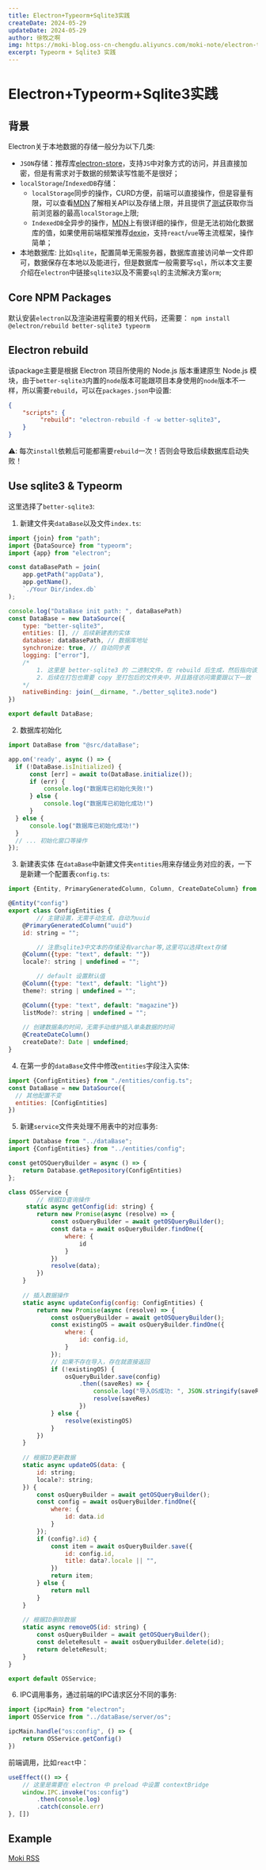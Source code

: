 ```yaml
---
title: Electron+Typeorm+Sqlite3实践
createDate: 2024-05-29
updateDate: 2024-05-29
author: 徐牧之啊
img: https://moki-blog.oss-cn-chengdu.aliyuncs.com/moki-note/electron-typeorm.png
excerpt: Typeorm + Sqlite3 实践
---
```


# Electron+Typeorm+Sqlite3实践

## 背景

Electron关于本地数据的存储一般分为以下几类:

+ `JSON`存储：推荐库[electron-store](https://github.com/sindresorhus/electron-store#readme)，支持`JS`中对象方式的访问，并且直接加密，但是有需求对于数据的频繁读写性能不是很好；
+ `localStorage`/`IndexedDB`存储：
	+ `localStorage`同步的操作，CURD方便，前端可以直接操作，但是容量有限，可以查看[MDN](https://developer.mozilla.org/zh-CN/docs/Web/API/Web_Storage_API/Using_the_Web_Storage_API#%E6%B5%8F%E8%A7%88%E5%99%A8%E5%85%BC%E5%AE%B9%E6%80%A7)了解相关API以及存储上限，并且提供了[测试](http://dev-test.nemikor.com/web-storage/support-test/)获取你当前浏览器的最高`localStorage`上限;
	+ `IndexedDB`全异步的操作，[MDN](https://developer.mozilla.org/zh-CN/docs/Web/API/IndexedDB_API)上有很详细的操作，但是无法初始化数据库的值，如果使用前端框架推荐[dexie](https://dexie.org/)，支持`react`/`vue`等主流框架，操作简单；
+ 本地数据库: 比如`sqlite`，配置简单无需服务器，数据库直接访问单一文件即可，数据保存在本地以及能进行，但是数据库一般需要写`sql`，所以本文主要介绍在`electron`中链接`sqlite3`以及不需要`sql`的主流解决方案`orm`;

## Core NPM Packages
默认安装`electron`以及渲染进程需要的相关代码，还需要：
`npm install @electron/rebuild better-sqlite3 typeorm`

## Electron rebuild
该package主要是根据 Electron 项目所使用的 Node.js 版本重建原生 Node.js 模块，由于`better-sqlite3`内置的`node`版本可能跟项目本身使用的`node`版本不一样，所以需要`rebuild`，可以在`packages.json`中设置:
```json
{
	"scripts": {
		 "rebuild": "electron-rebuild -f -w better-sqlite3",
	}
}
```
⚠️: 每次`install`依赖后可能都需要`rebuild`一次！否则会导致后续数据库启动失败！

## Use sqlite3 & Typeorm
这里选择了`better-sqlite3`:
1. 新建文件夹`dataBase`以及文件`index.ts`:
```javascript
import {join} from "path";
import {DataSource} from "typeorm";
import {app} from "electron";

const dataBasePath = join(
    app.getPath("appData"),
    app.getName(),
    `./Your Dir/index.db`
);

console.log("DataBase init path: ", dataBasePath)
const DataBase = new DataSource({
    type: "better-sqlite3",
    entities: [], // 后续新建表的实体
    database: dataBasePath, // 数据库地址
    synchronize: true, // 自动同步表
    logging: ["error"],
    /* 
    	1. 这里是 better-sqlite3 的 二进制文件，在 rebuild 后生成，然后指向该文件；
    	2. 后续在打包也需要 copy 至打包后的文件夹中，并且路径访问需要跟以下一致
    */
    nativeBinding: join(__dirname, "./better_sqlite3.node")
})

export default DataBase;
```
2. 数据库初始化
```javascript
import DataBase from "@src/dataBase";

app.on('ready', async () => {
  if (!DataBase.isInitialized) {
      const [err] = await to(DataBase.initialize());
      if (err) {
          console.log("数据库已初始化失败!")
      } else {
          console.log("数据库已初始化成功!")
      }
  } else {
      console.log("数据库已初始化成功!")
  }
  // ... 初始化窗口等操作
});
```
3. 新建表实体
在`dataBase`中新建文件夹`entities`用来存储业务对应的表，一下是新建一个配置表`config.ts`:
```javascript
import {Entity, PrimaryGeneratedColumn, Column, CreateDateColumn} from "typeorm";

@Entity("config")
export class ConfigEntities {
		// 主键设置，无需手动生成，自动为uuid
    @PrimaryGeneratedColumn("uuid")
    id: string = "";

		// 注意sqlite3中文本的存储没有varchar等,这里可以选择text存储
    @Column({type: "text", default: ""})
    locale?: string | undefined = "";

		// default 设置默认值
    @Column({type: "text", default: "light"})
    theme?: string | undefined = "";

    @Column({type: "text", default: "magazine"})
    listMode?: string | undefined = "";
    
    // 创建数据条的时间，无需手动维护插入单条数据的时间
    @CreateDateColumn()
    createDate?: Date | undefined;
}
```
4. 在第一步的`dataBase`文件中修改`entities`字段注入实体:
```javascript
import {ConfigEntities} from "./entities/config.ts";
const DataBase = new DataSource({
  // 其他配置不变
  entities: [ConfigEntities]
})
```
5. 新建`service`文件夹处理不用表中的对应事务:
```javascript
import Database from "../dataBase";
import {ConfigEntities} from "../entities/config";

const getOSQueryBuilder = async () => {
    return Database.getRepository(ConfigEntities)
};

class OSService {
		// 根据ID查询操作
     static async getConfig(id: string) {
        return new Promise(async (resolve) => {
            const osQueryBuilder = await getOSQueryBuilder();
            const data = await osQueryBuilder.findOne({
                where: {
                    id
                }
            })
            resolve(data);
        })
    }
    
    // 插入数据操作
    static async updateConfig(config: ConfigEntities) {
        return new Promise(async (resolve) => {
            const osQueryBuilder = await getOSQueryBuilder();
            const existingOS = await osQueryBuilder.findOne({
                where: {
                    id: config.id,
                }
            });
            // 如果不存在导入，存在就直接返回
            if (!existingOS) {
                osQueryBuilder.save(config)
                    .then((saveRes) => {
                        console.log("导入OS成功: ", JSON.stringify(saveRes))
                        resolve(saveRes)
                    })
            } else {
                resolve(existingOS)
            }
        })
    }
    
    // 根据ID更新数据
    static async updateOS(data: {
        id: string;
        locale?: string;
    }) {
        const osQueryBuilder = await getOSQueryBuilder();
        const config = await osQueryBuilder.findOne({
            where: {
                id: data.id
            }
        });
        if (config?.id) {
            const item = await osQueryBuilder.save({
                id: config.id,
                title: data?.locale || "",
            })
            return item;
        } else {
            return null
        }
    }
    
    // 根据ID删除数据
    static async removeOS(id: string) {
        const osQueryBuilder = await getOSQueryBuilder();
        const deleteResult = await osQueryBuilder.delete(id);
        return deleteResult;
    }
}

export default OSService;
```
6. IPC调用事务，通过前端的IPC请求区分不同的事务:
```javascript
import {ipcMain} from "electron";
import OSService from "../dataBase/server/os";

ipcMain.handle("os:config", () => {
    return OSService.getConfig()
})
```
前端调用，比如`react`中：
```javascript
useEffect(() => {
	// 这里是需要在 electron 中 preload 中设置 contextBridge
	window.IPC.invoke("os:config")
		.then(console.log)
		.catch(console.err)
}, [])
```

## Example
[Moki RSS](https://github.com/ClearLuvMoki/Moki-RSS)